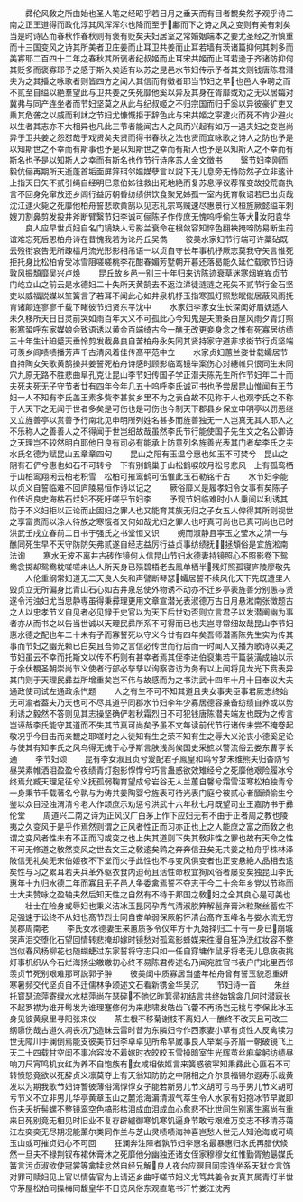 <!-- { "loadSidebar": true } -->
　　彞伦风敎之所由始也圣人笔之经昭乎若日月之垂天而有目者覩矣然予观乎诗二南之正王道得而政化淳其风浑浑尔也降而至于鄘而下之诗之风之变则有美有刺矣当是时诗亾而春秋作春秋则有褒有贬矣夫妇居室之常婚姻端本之要尤圣经之所慎重而十三国变风之诗其所美者卫庄姜而止耳卫共姜而止耳若墙有茨诸篇抑何其刺多而美寡耶二百四十二年之春秋其所褒者纪叔姬而止耳宋共姬而止耳若逊于齐诸防抑何其贬多而褒寡耶予之感于斯久矣适有以苏之昆邑水节妇传示予者其文则钱唐陈君潜夫为之其播之咏歌者则皆四方之闻人其信而有徴者耶当节妇之早也邑人争聘之而不贰至自缢以絶羣望此与卫共姜之矢死靡他奚以异及其身在胥靡或劝之无以居孀对冀弗与同产连坐者而节妇坚莫之从此与纪叔姬之不归宗国而归于奚以异彼豪犷吏又乗其危詟之以威而利訹之节妇尤慷慨拒于辞色此与宋共姬之寜逮火而死不肯少避火以生者其志亦不大相异也凡此三节者能闻古人之风而兴起有如万一遇夫妇之变岂尚异于卫共姜之怨怼哉于戏贤矣夫贤而得书春秋之法也贤而宜咏歌之诗人之防也予是以知斯世之不幸而有斯事也予是以知斯世之幸而有斯人也予是以知斯人之不幸而有斯名也予是以知斯人之幸而有斯名也作节行诗序苏人金文徴书
　　繄节妇李刚而毅伉俪再期所天逝蓬首垢面屏笄珥邻媪媒孽言以説下无儿息旁无恃防然孑立非逺计上指天日矢不贰引绳自经明巳意伯姊往救出死地絶而复苏息浮议荐罹变故投荒裔执言不回身免窜放还乡闾行益厉朝昏纺绩供饮食聚兄姊孤一室内抚育敎诏若巳出贞哉沈江逮火毙之死靡他柏舟誓悲歌黄鹄以见志礼宗骂贼速尽惠景行义桓旌厥懿缢车刺嫂刀割鼻剪发投井斧断臂繄节妇李诚可俪陈子作传庶无愧呜呼偷生等犬汝阳袁华
　　良人应早世贞妇自名门镜缺人亏影兰衰命在根敛容知悴色翻袂掩啼防易断生前谊难忘死后恩柏舟诗在昔愧我若为论丹丘吴儁
　　彼美水家妇节行端可许藁砧既云殁衔哀告无所疎櫺月流光形影相吊语一以贞自守长年事机杼厥志莫我夺矢言惟死拒托身比松柏肻受冰雪阻嗟嗟桃李花酣春媚芳墅朝开暮还落曷能久延伫载歌节妇诗敦风振頽靡吴兴卢焕
　　昆丘故乡邑一别三十年归来访陈迹衰草迷寒烟峩峩贞节门屹立山之前云是水德妇二十失所天黄鹄去不返泣涕徒涟涟之死矢不贰节行金石坚吏以威福説媒以笙簧言了若耳不闻此心如井泉机杼玉指寒孤灯照愁眠僦居蔽风雨抚育诸颠连寥寥千载下睹彼节妇贤东平沈中
　　水家妇李家女生长深闺好眉妩适人未久移所天日日灵前哭如雨百年大义不可孤此心今知鬼是夫萧条白屋风雨夕青灯照影寒蛩呼东家媒娘会致语诱以黄金百端绮古今一醮无改更妾身念之惟有死寡居纺绩三十年生计廹蹙天垂怜剪发截鼻良自苦柏舟永矢同其贤持家守道非求衒节行贞坚端可羡乡闾啧啧播芳声千古清风着佳传髙平范中立
　　水家贞妇蕙兰姿廿载孀居节自持陶女矢歌黄鹄操共姜誓死柏舟诗感时顾影临鸾镜举案伤心对繐帷只恨同生未同穴九原无路不胜悲曲阜孔克让昆山李节妇传国子学正潜夫陈先生所作节妇年二十而夫死夫死无子守节者廿有四年今年几五十呜呼李氏诚可书也予尝居昆山惟闻有王节妇一人不知有李氏盖王素多赀李甚贫乡里不为之表白故不见称于人也观李氏之不称于人天下之无闻于世者多矣是可伤也是可伤也今制天下郡县乡保立申明亭以罚恶继又立旌善亭以赏善予行南北见申明所列姓名甚多而旌善独无一人岂真无其人耶人之不乐称人之善善人之不得闻于世岂细故哉虽然李氏节行能使国子先生文之名公卿诗之天理岂不较然明白耶他日良有司必有能承上防意列名旌善光表其门者矣李氏之夫水氏名德为赋昆山五章章四句
　　昆山之阳有玉温兮惠也如玉不可焚兮　昆山之阴有石俨兮惠也如石不可转兮　下有别鹤巢于山松鹤唳皎月松号悲风　上有孤鸾栖于山柏鸾翔闲云柏老积雪　松柏可摧鸾鹤可伍惟此玉石勒铭千古
　　水节妇李能以贞义自誓临难不回庐陵易恒作诗以记之
　　厥俗靡义是履孝妇令女事有矣陈子作传迟良史海枯石烂妇不死吁嗟乎节妇李
　　予观节妇临难时小人乗间以利诱其防于不义妇拒以正论而止固妇之罪人也又能育其族无归之子女五人俾得其所则视世之享富贵而以涂人待族之寒饿者又何如哉尤妇之罪人也吁真可尚也已真可尚也已时洪武壬戌立春前二日书于强氏之书堂恒又识
　　婉而淑静且寜玉之莹水之清一与醮同死生早不天守防防矢弗贰遂自经志益厉行益贞事纺绩抚拯頽俗是宜旌淞南法询
　　寒水无波不离井古砖作镜何人信昆山节妇水德妻持镜照心不照影卷下鸳鸯衾掷却鸳鸯枕嗟嗟未亾人所天身已殒碧梧老去鳯单栖半残灯照孤寝庐陵廖敬先
　　人伦重纲常妇道无二天良人失和声譬断琴瑟孀居誓不续风化天下先既遭里人毁贞立无所偏身比青山石心如古井泉总使外物诱不动亦不迁乡亭表旌善分别愚与贤遂令污浊妇尤当思静専虽得秉彛理更用文章宣潜光表淑德万古日月悬淞南张徴题古之人以忠孝节义自见者必见録于史官以为天下后世劝否则立言君子以发潜阐幽为事者亦从而书之以告当世诚以天理民彞所系不可得而已也夫岂寻常细故哉昆山李节妇惠水德之配也年二十未有子而寡誓死以守义今廿有四年矣吾师潜斋陈先生实为传其事而节妇之幽光赖已白矣且吾师之言信必传世而行后而一时闻人又播为歌诗以美之节妇虽云不幸而托斯文以传不朽则有甚幸者焉其侄李进伯裒集若干篇装潢成轴以示于余伏覩圣朝崇尚节义使者行部必孳孳以询察咨访为务有以上闻将见龙光下贲表异其门则于天理民彞益所增重矣岂不伟与故感而为之书洪武十四年十月十日奉议大夫通政使司试左通政余忾题
　　人之有生不可不知其道且夫女事夫臣事君厥志终始无可渝者葢夫乃天也可不尽其道乎同郡水节妇李年少寡居德容兼备纺绩自养或以势利诱之毅然不答则见其志操坚确俨若秋霜烈日不可犯钱唐陈潜夫端友也既为之传言岂诬哉李氏能守其道而不失其节真可尚矣予虽不文每读前代节行诸传未尝不掩卷起敬况乎今目击而亲覩之耶嗟时之人徒知有生之荣不知有生之辱大义沦丧小德奚足论与使其有知李氏之风乌得无媿于心乎斯言肤浅尚俟国史采摭以警流俗云娄东曹亨长通
　　李节妇颂
　　昆有李女淑且贞兮爰配君子鳯皇和鸣兮梦未维熊夫归杳防兮昼哭素帷洒泪盈盈兮夜绩青灯抱影惸惸兮巧言蛊惑欲效雉经兮之死靡他艰险履冰兮终焉允臧天理足征兮义抚孤弱鞠育望成兮岩谷无人兰蕙自馨兮霜雪沍寒松柏独青兮一身秉节千载著名兮孰与为俦共姜陶婴兮旌表可待光表门庭兮彼贰心者腼顔偷生兮鉴以众目泾浊渭清兮老人作颂庶示劝惩兮洪武十六年秋七月既望司业王嘉防书于彞伦堂
　　周道兴二南之诗为正风汉广白茅上作下应妇无有不由于正者周之教也陵夷之久变风于是乎作焉然则谓之正风者性正而习亦正也上之人能庶之富之而敎之也谓之变风者性未有不正而习或变之也上失其道则下失其敎非性之罪也故有天命之性不可无修道之敎然变风之世去文王之敎逺矣鹑之奔奔信丑矣无共姜之柏舟乎株林泽陂信无礼矣无宋伯姬夜不下堂而火乎此性也不与变风俱变者也正变悬絶人品相去逺矣性与习之累耳若夫兵革外驱衣食内迫苟且活性命权宜狥风俗者屡变矣独昆山李氏惠年十九归水德二年而寡且无子邑人争委禽焉誓不夺志于今二十余年乡党以节称而士大夫赞咏之盈轴夫然后知天性之自然有不待于邦国之敎妇之全其良心是可美也
　　壮士在险身或辱妇也秉义洁冰玉昆冈孕秀气清淑脱筓解髢弃膏沐粒聚丝蓄佐不足强速于讼终不从妇也髙节烈士同自奋单弱保厥躬怀清台髙齐玉峰名与娄水流无穷吴郡周南老
　　李氏女水德妻生来蕙质多令仪年方十九始择归二十有一身已崩城哭声泪交堕化石望回情转悲掩却嫁时镜愁对孤鸾影蜂媒来徃漫自狂净洗红妆容不整岂似春风杨柳花也随蝴蜨过东家誓将守志只如一任自穿墉作鼠牙将老无儿息夜夜挑灯事机织从今石烂海扬尘皦皦初心终不易陈君传述名乃闻宛胜官书表户门北里西邻羡贞节死别艰难那可説郭子翀
　　彼美闺中质寡居当盛年柏舟曾有誓玉貌忍重妍寒暑频交代坚贞自不迁儒林争颂述文石看新镌金华吴沉
　　节妇诗一首
　　朱丝托寳瑟流萍寄绿水水枯萍尚在瑟碎不弛忆昨箕帚初结言共终始锦衾几何时潜寐长不起罗襟为谁开髩发为谁理蹇修何为来悲啸发皓齿飞藿不再扬岂无桃与李保此冰玉身见彼黄泉里寻阳张来仪
　　茶生根不移菊谢枝不离妇人一醮终不改天且可改三纲隳伤哉古道久凋丧况乃造昧云雷时昔为东隣妇今作西家妻小草有贞性人反禽犊为世无障川手澜倒焉能支彼美节妇李卓卓见所希早嵗事良人举案与齐眉一朝破镜飞上天二十四载甘空闺不事冶容妆不着嫁时衣皎皎玉雪操暗室生光辉茧丝麻枲躬纺绩昼响刀尺宵鸣机女红为养不自饱族有女咸相依妪言来簧惑彼寜知秉彞此心匪石不可转愤怒竟欲以死辞贞义凛莫夺上有天翁知防防之中阴相之介尔景福锡尔遐寿乐哉黄发以为期我歌节妇诗警彼薄俗漓惸惸女子能若斯男儿节义胡可亏乌乎男儿节义胡可亏节义不立非男儿华亭黄章玉山之麓沧海漘清淑气萃生令人水家有妇抱冰节早嵗即伤夫夭折髻螺不整镜鸾空色槁形枯泪成血泪成血心愈悲不比世间生别离生离尚有重来日死别竟无相见时旧业不复存辟纑御寒饥寒饥逼身节敢亏艰难万变志不移清芬蔼江左奕奕无尽期况能薰尔类同作兰与芝山灵啧啧海神喜岂愁人世无人知沧海或可填玉山或可摧贞妇心不可回
　　狂澜奔注障者孰节妇李惠名最暴惠归水氏再腊伏倐然一旦夫不禄荆钗布裙休膏沐之死靡他分幽独还诸女侄家穆穆女红惟勤胥勉朂媒氏簧言污贞淑欲使冠裳等禽犊忿然自经兄解良人夜台应暝目同宗连坐系天狱佥言饰对罪可赎妇见上官以情告官为上请还乡曲吁嗟节妇义尤笃共姜令女真其属青灯半世守茅屋松柏同操梅同馥皇华不日览风俗东观直笔书汗竹娄江沈丙
